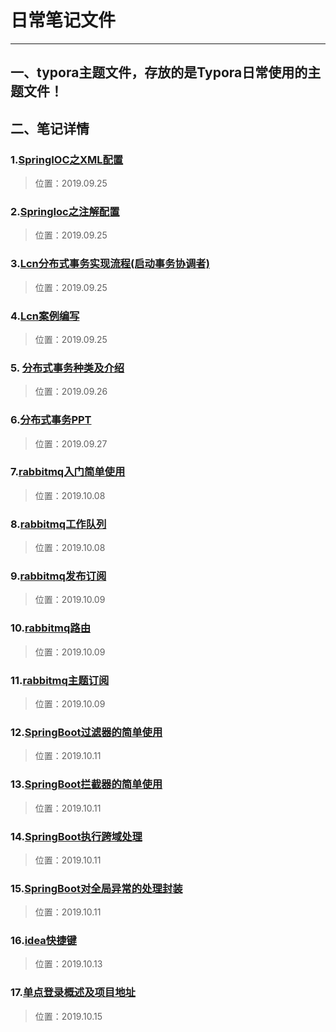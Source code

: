 # 日常笔记文件

--------------------------------------------------------------------------------



## 一、typora主题文件，存放的是Typora日常使用的主题文件！

## 二、笔记详情

### 1.[SpringIOC之XML配置 ](./2019.09.25/SpringIOC之XML配置.md)

>位置：2019.09.25

### 2.[SpringIoc之注解配置](./2019.09.25/SpringIoc之注解配置.md)

> 位置：2019.09.25

### 3.[Lcn分布式事务实现流程(启动事务协调者)](./2019.09.25/Lcn分布式事务实现流程(启动事务协调者).md)

> 位置：2019.09.25

### 4.[Lcn案例编写](./2019.09.25/Lcn案例编写.md)

> 位置：2019.09.25

### 5. [分布式事务种类及介绍](./2019.09.26/分布式事务种类及介绍.md)

>位置：2019.09.26

### 6.[分布式事务PPT](./2019.09.27/分布式事务.pptx)

> 位置：2019.09.27

### 7.[rabbitmq入门简单使用](./2019.10.08/rabbitmq入门简单使用.md)

>位置：2019.10.08

### 8.[rabbitmq工作队列](./2019.10.08/rabbitmq工作队列.md)

> 位置：2019.10.08

### 9.[rabbitmq发布订阅](./2019.10.09/rabbitmq发布订阅.md)

> 位置：2019.10.09

### 10.[rabbitmq路由](./2019.10.09/rabbitmq路由.md)

> 位置：2019.10.09

### 11.[rabbitmq主题订阅](./2019.10.09/rabbitmq主题订阅.md)

> 位置：2019.10.09

### 12.[SpringBoot过滤器的简单使用](./2019.10.11/SpringBoot过滤器的简单使用.md)

> 位置：2019.10.11

### 13.[SpringBoot拦截器的简单使用](./2019.10.11/SpringBoot拦截器的简单使用.md)

>位置：2019.10.11

### 14.[SpringBoot执行跨域处理](./2019.10.11/SpringBoot执行跨域处理.md)

> 位置：2019.10.11

### 15.[SpringBoot对全局异常的处理封装](./2019.10.11/SpringBoot对全局异常的处理封装.md)

> 位置：2019.10.11

### 16.[idea快捷键](./2019.10.13/idea快捷键.md)

>位置：2019.10.13

### 17.[单点登录概述及项目地址](./2019.10.15/单点登录概述及项目地址.md)

> 位置：2019.10.15